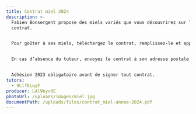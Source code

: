 ```yaml
---
title: Contrat miel 2024
description: >-
  Fabien Bonsergent propose des miels variés que vous découvrirez sur le
  contrat.


  Pour goûter à ses miels, téléchargez le contrat, remplissez-le et apportez 1 exemplaire des pages 2 et 3 sur le lieu de distribution au tuteur dont le nom parait en bas du contrat.


  En cas d’absence du tuteur, envoyez le contrat à son adresse postale.


  Adhésion 2023 obligatoire avant de signer tout contrat.
tutors:
  - 9LlfELqqF
producer: LAl9byv0E
photoUrl: /uploads/images/miel.jpg
documentPath: /uploads/files/contrat_miel-annee-2024.pdf
---
```

